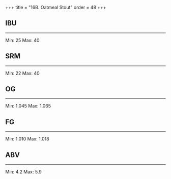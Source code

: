 +++
title = "16B. Oatmeal Stout"
order = 48
+++
## IBU
******
Min: 25
Max: 40
## SRM
******
Min: 22
Max: 40
## OG
******
Min: 1.045
Max: 1.065
## FG
******
Min: 1.010
Max: 1.018
## ABV
******
Min: 4.2
Max: 5.9
